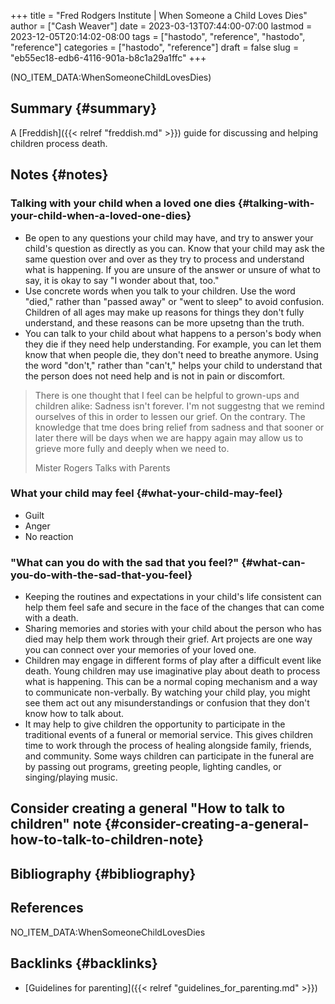 +++
title = "Fred Rodgers Institute | When Someone a Child Loves Dies"
author = ["Cash Weaver"]
date = 2023-03-13T07:44:00-07:00
lastmod = 2023-12-05T20:14:02-08:00
tags = ["hastodo", "reference", "hastodo", "reference"]
categories = ["hastodo", "reference"]
draft = false
slug = "eb55ec18-edb6-4116-901a-b8c1a29a1ffc"
+++

(NO_ITEM_DATA:WhenSomeoneChildLovesDies)


## Summary {#summary}

A [Freddish]({{< relref "freddish.md" >}}) guide for discussing and helping children process death.


## Notes {#notes}


### Talking with your child when a loved one dies {#talking-with-your-child-when-a-loved-one-dies}

-   Be open to any questions your child may have, and try to answer your child's question as directly as you can. Know that your child may ask the same question over and over as they try to process and understand what is happening. If you are unsure of the answer or unsure of what to say, it is okay to say "I wonder about that, too."
-   Use concrete words when you talk to your children. Use the word "died," rather than "passed away" or "went to sleep" to avoid confusion. Children of all ages may make up reasons for things they don't fully understand, and these reasons can be more upsetng than the truth.
-   You can talk to your child about what happens to a person's body when they die if they need help understanding. For example, you can let them know that when people die, they don't need to breathe anymore. Using the word "don't," rather than "can't," helps your child to understand that the person does not need help and is not in pain or discomfort.

> There is one thought that I feel can be helpful to grown-ups and children alike: Sadness isn't forever. I'm not suggestng that we remind ourselves of this in order to lessen our grief. On the contrary. The knowledge that tme does bring relief from sadness and that sooner or later there will be days when we are happy again may allow us to grieve more fully and deeply when we need to.
>
> Mister Rogers Talks with Parents


### What your child may feel {#what-your-child-may-feel}

-   Guilt
-   Anger
-   No reaction


### "What can you do with the sad that you feel?" {#what-can-you-do-with-the-sad-that-you-feel}

-   Keeping the routines and expectations in your child's life consistent can help them feel safe and secure in the face of the changes that can come with a death.
-   Sharing memories and stories with your child about the person who has died may help them work through their grief. Art projects are one way you can connect over your memories of your loved one.
-   Children may engage in different forms of play after a difficult event like death. Young children may use imaginative play about death to process what is happening. This can be a normal coping mechanism and a way to communicate non-verbally. By watching your child play, you might see them act out any misunderstandings or confusion that they don't know how to talk about.
-   It may help to give children the opportunity to participate in the traditional events of a funeral or memorial service. This gives children time to work through the process of healing alongside family, friends, and community. Some ways children can participate in the funeral are by passing out programs, greeting people, lighting candles, or singing/playing music.


## Consider creating a general "How to talk to children" note {#consider-creating-a-general-how-to-talk-to-children-note}


## Bibliography {#bibliography}

## References

<style>.csl-entry{text-indent: -1.5em; margin-left: 1.5em;}</style><div class="csl-bib-body">
  <div class="csl-entry">NO_ITEM_DATA:WhenSomeoneChildLovesDies</div>
</div>


## Backlinks {#backlinks}

-   [Guidelines for parenting]({{< relref "guidelines_for_parenting.md" >}})
